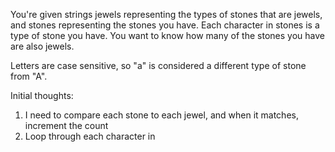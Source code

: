 You're given strings jewels representing the types of stones that are jewels, and stones representing the stones you have. Each character in stones is a type of stone you have. You want to know how many of the stones you have are also jewels.

Letters are case sensitive, so "a" is considered a different type of stone from "A".

Initial thoughts:
1. I need to compare each stone to each jewel, and when it matches, increment the count
2. Loop through each character in
